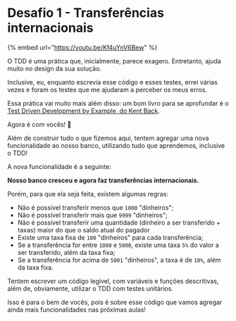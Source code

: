 # Desafio 1 - Transferências internacionais

{% embed url="https://youtu.be/Kf4uYnV6Bew" %}

O TDD é uma prática que, inicialmente, parece exagero. Entretanto, ajuda muito no design da sua solução.

Inclusive, eu, enquanto escrevia esse código e esses testes, errei várias vezes e foram os testes que me ajudaram a perceber os meus erros.

Essa prática vai muito mais além disso: um bom livro para se aprofundar é o [Test Driven Development by Example, do Kent Back](https://www.oreilly.com/library/view/test-driven-development/0321146530/).



Agora é com vocês! 🥳

Além de construir tudo o que fizemos aqui, tentem agregar uma nova funcionalidade ao nosso banco, utilizando tudo que aprendemos, inclusive o TDD!

A nova funcionalidade é a seguinte:

**Nosso banco cresceu e agora faz transferências internacionais.**

Porém, para que ela seja feita, existem algumas regras:

* Não é possível transferir menos que `1000` "dinheiros";
* Não é possível transferir mais que `9999` "dinheiros";
* Não é possível transferir uma quantidade (dinheiro a ser transferido + taxas) maior do que o saldo atual do pagador
* Existe uma taxa fixa de `100` "dinheiros" para cada transferência;
* Se a transferência for entre `1000` e `5000`, existe uma taxa `5%` do valor a ser transferido, além da taxa fixa;
* Se a transferência for acima de `5001` "dinheiros", a taxa é de `10%`, além da taxa fixa.

Tentem escrever um código legível, com variáveis e funções descritivas, além de, obviamente, utilizar o TDD com testes unitários.

Isso é para o bem de vocês, pois é sobre esse código que vamos agregar ainda mais funcionalidades nas próximas aulas!
